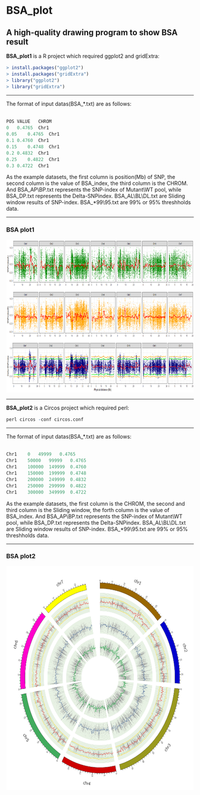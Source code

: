 BSA_plot
=========

## A high-quality drawing program to show BSA result


**BSA_plot1**   is a R project which required ggplot2 and gridExtra:

```r
> install.packages("ggplot2")
> install.packages("gridExtra")
> library("ggplot2")
> library("gridExtra")
```

---

The format of input datas(BSA_*.txt) are as follows:

```r

POS	VALUE	CHROM
0	0.4765	Chr1
0.05	0.4765	Chr1
0.1	0.4760	Chr1
0.15	0.4748	Chr1
0.2	0.4832	Chr1
0.25	0.4822	Chr1
0.3	0.4722	Chr1

```

As the example datasets, the first column is position(Mb) of SNP, the second column is the value of BSA_index, the third column is the CHROM.  And BSA_AP\BP.txt represents the SNP-index of Mutant\WT pool, while BSA_DP.txt represents the Delta-SNPindex.  BSA_AL\BL\DL.txt are Sliding window results of SNP-index.  BSA_*99\95.txt are 99% or 95% threshholds data.


---

### BSA plot1

<p align="center">
<a href="https://github.com/WMBio/BSA_plot/tree/master/Figure/Figure1.png">
<img src="Figure/Figure1.png" height="410px" width="750px">
</a>
</p>


----

**BSA_plot2**   is a Circos project which required perl:

```r
perl circos -conf circos.conf
```

---

The format of input datas(BSA_*.txt) are as follows:

```r

Chr1	0	49999	0.4765
Chr1	50000	99999	0.4765
Chr1	100000	149999	0.4760
Chr1	150000	199999	0.4748
Chr1	200000	249999	0.4832
Chr1	250000	299999	0.4822
Chr1	300000	349999	0.4722

```

As the example datasets, the first column is the CHROM, the second and third column is the Sliding window, the forth column is the value of BSA_index.  And BSA_AP\BP.txt represents the SNP-index of Mutant\WT pool, while BSA_DP.txt represents the Delta-SNPindex.  BSA_AL\BL\DL.txt are Sliding window results of SNP-index.  BSA_*99\95.txt are 99% or 95% threshholds data.


---
### BSA plot2

<p align="center">
<a href="https://github.com/WMBio/BSA_plot/tree/master/Figure/Figure2.png">
<img src="Figure/Figure2.png" height="600px" width="600px">
</a>
</p>
